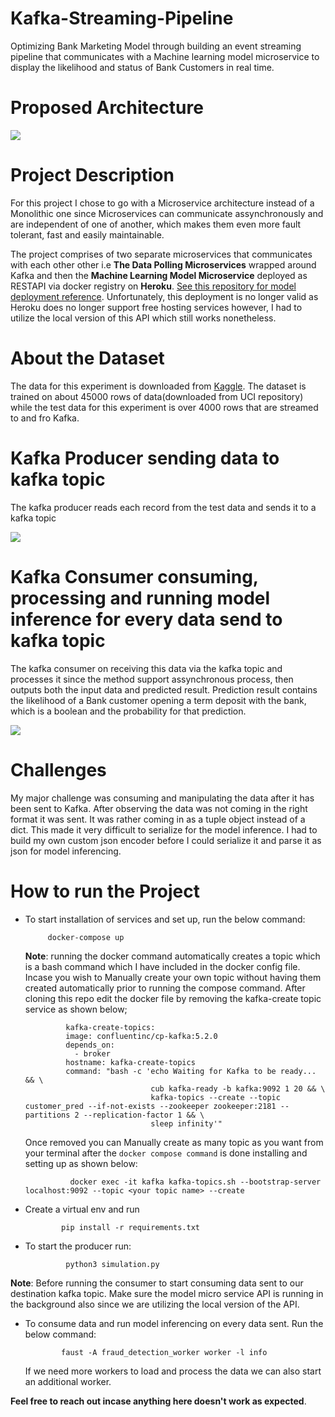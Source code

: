 # Kafka-Streaming-Pipeline
Optimizing Bank Marketing Model through building an event streaming pipeline that communicates with a Machine learning model microservice to display the likelihood and status of Bank Customers in real time.

# Proposed Architecture
![](https://github.com/judeleonard/Kafka-Streaming-Pipeline/blob/main/assests/architecture.jpeg)

# Project Description
For this project I chose to go with a Microservice architecture instead of a Monolithic one since Microservices can communicate assynchronously and are independent of one of another, which makes them even more fault tolerant, fast and easily maintainable.


The project comprises of two separate microservices that communicates with each other other i.e __The Data Polling Microservices__ wrapped around Kafka and then the __Machine Learning Model Microservice__ deployed as RESTAPI via docker registry on __Heroku__. [See this repository for model deployment reference](https://github.com/judeleonard/Machine-learning-model-microservice). Unfortunately, this deployment is no longer valid as Heroku does no longer support free hosting services however, I had to utilize the local version of this API which still works nonetheless. 

# About the Dataset
The data for this experiment is downloaded from [Kaggle](https://www.kaggle.com/). The dataset is trained on about 45000 rows of data(downloaded from UCI repository) while the test data for this experiment is over 4000 rows that are streamed to and fro Kafka.

# Kafka Producer sending data to kafka topic
The kafka producer reads each record from the test data and sends it to a kafka topic

![](https://github.com/judeleonard/Kafka-Streaming-Pipeline/blob/main/assests/kafka-producer.gif)


# Kafka Consumer consuming, processing and running model inference for every data send to kafka topic

The kafka consumer on receiving this data via the kafka topic and processes it since the method support assynchronous process, then outputs both the input data and predicted result. Prediction result contains the likelihood of a Bank customer opening a term deposit with the bank, which is a boolean and the probability for that prediction.

![](https://github.com/judeleonard/Kafka-Streaming-Pipeline/blob/main/assests/kafka-consumer.gif)


# Challenges

My major challenge was consuming and manipulating the data after it has been sent to Kafka. After observing the data was not coming in the right format it was sent. It was rather coming in as a tuple object instead of a dict. This made it very difficult to serialize for the model inference. I had to build my own custom json encoder before I could serialize it and parse it as json for model inferencing.


# How to run the Project
    
   - To start installation of services and set up, run the below command:
   
   
              docker-compose up

      __Note__: running the docker command automatically creates a topic which is a bash command which I have included in the docker config file. Incase       you wish to Manually create your own topic without having them created automatically prior to running the compose command. After cloning this repo       edit the docker file by removing the kafka-create topic service as shown below;
      
                  kafka-create-topics:
                  image: confluentinc/cp-kafka:5.2.0
                  depends_on:
                    - broker
                  hostname: kafka-create-topics
                  command: "bash -c 'echo Waiting for Kafka to be ready... && \
                                     cub kafka-ready -b kafka:9092 1 20 && \
                                     kafka-topics --create --topic customer_pred --if-not-exists --zookeeper zookeeper:2181 --partitions 2 --replication-factor 1 && \
                                     sleep infinity'"
                                     
                                     
                                     
       Once removed you can Manually create as many topic as you want from your terminal after the `docker compose command` is done installing and        setting up as shown below:
                   
                   docker exec -it kafka kafka-topics.sh --bootstrap-server localhost:9092 --topic <your topic name> --create
                   
                   
  - Create a virtual env and run 
              
                pip install -r requirements.txt
                
  - To start the producer run:
                 
                 python3 simulation.py
                 
   __Note__: Before running the consumer to start consuming data sent to our destination kafka topic. Make sure the model micro service API is running in the background also since we are utilizing the local version of the API.
   
   - To consume data and run model inferencing on every data sent. Run the below command:
                 
                 faust -A fraud_detection_worker worker -l info
                 
      If we need more workers to load and process the data we can also start an additional worker.
      
      
      
      
      
__Feel free to reach out incase anything here doesn't work as expected__.
                 
     
